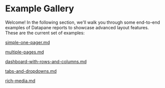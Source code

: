 # Example Gallery

Welcome! In the following section, we'll walk you through some end-to-end examples of Datapane reports to showcase advanced layout features. These are the current set of examples:&#x20;

[simple-one-pager.md](simple-one-pager.md "mention")

[multiple-pages.md](multiple-pages.md "mention")

[dashboard-with-rows-and-columns.md](dashboard-with-rows-and-columns.md "mention")

[tabs-and-dropdowns.md](tabs-and-dropdowns.md "mention")

[rich-media.md](rich-media.md "mention")&#x20;
